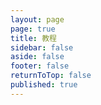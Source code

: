 ```yaml
---
layout: page
page: true
title: 教程
sidebar: false
aside: false
footer: false
returnToTop: false
published: true
---
```


[//]: # (// first version of this file copy from: https://github.com/vuejs/docs/blob/main/src/tutorial/)

<script>
import { defineAsyncComponent } from 'vue';
import ReplLoading from '@theme/components/ReplLoading.vue';
import { data } from './tutorial.data';

export default {
  components: {
    TutorialRepl: defineAsyncComponent({
      loader: () => import('/component/TutorialRepl.vue'),
      loadingComponent: ReplLoading
    })
  },
  data () {
    return {
      data
    };
  }
}
</script>

<ClientOnly>
    <TutorialRepl :data="data" hintText="看看答案" resetText="我不看了" previousButtonText="上一篇" nextButtonText="下一篇"/>

</ClientOnly>
